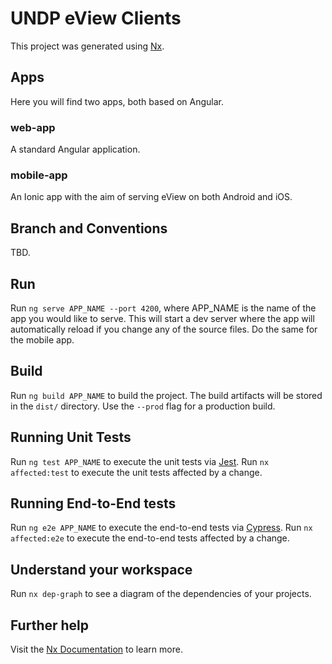 # UNDP eView Clients

This project was generated using [Nx](https://nx.dev).

## Apps
Here you will find two apps, both based on Angular. 
### web-app
A standard Angular application.
### mobile-app 
An Ionic app with the aim of serving eView on both Android and iOS.

## Branch and Conventions
TBD.

## Run
Run `ng serve APP_NAME --port 4200`, where APP_NAME is the name of the app you would like to serve. 
This will start a dev server where the app will automatically reload if you change any of the source files.
Do the same for the mobile app.

## Build
Run `ng build APP_NAME` to build the project. 
The build artifacts will be stored in the `dist/` directory. 
Use the `--prod` flag for a production build.

## Running Unit Tests
Run `ng test APP_NAME` to execute the unit tests via [Jest](https://jestjs.io).
Run `nx affected:test` to execute the unit tests affected by a change.

## Running End-to-End tests
Run `ng e2e APP_NAME` to execute the end-to-end tests via [Cypress](https://www.cypress.io).
Run `nx affected:e2e` to execute the end-to-end tests affected by a change.

## Understand your workspace
Run `nx dep-graph` to see a diagram of the dependencies of your projects.

## Further help
Visit the [Nx Documentation](https://nx.dev/angular) to learn more.
